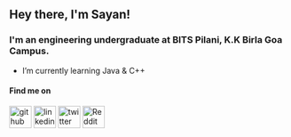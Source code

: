 ## Hey there, I'm **Sayan**! 

### I'm an engineering undergraduate at BITS Pilani, K.K Birla Goa Campus. 

- I’m currently learning Java & C++

#### Find me on 
[<img src='https://cdn.jsdelivr.net/npm/simple-icons@3.0.1/icons/github.svg' alt='github' height='40'>](https://github.com/sayawn)      [<img src='http://www.w3.org/2000/svg' alt='linkedin' height='40'>](https://www.linkedin.com/in/sayawn/)       [<img src='hhttps://www.flaticon.com/free-icon/linkedin_174857' alt='twitter' height='40'>](https://twitter.com/sayawn_)     [<img src='https://cdn.jsdelivr.net/npm/simple-icons@3.0.1/icons/reddit.svg' alt='Reddit' height='40'>](https://www.reddit.com/user/sayawn_)  
 
